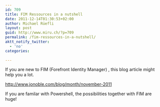 ```yaml
---
id: 709
title: FIM Ressources in a nutshell
date: 2011-12-14T01:30:53+02:00
author: Michael Rüefli
layout: post
guid: http://www.miru.ch/?p=709
permalink: /fim-ressources-in-a-nutshell/
aktt_notify_twitter:
  - 'no'
categories:
  
---
```

If you are new to FIM (Forefront Identity Manager) , this blog article might help you a lot.

<http://www.jonoble.com/blog/month/november-2011>

If you are familar with Powershell, the possibilities together with FIM are huge!